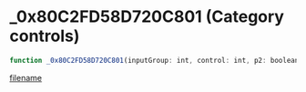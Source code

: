 # _0x80C2FD58D720C801 (Category controls)

```js
function _0x80C2FD58D720C801(inputGroup: int, control: int, p2: boolean): string
```

[filename](_0x80C2FD58D720C801_m.md ':include')
